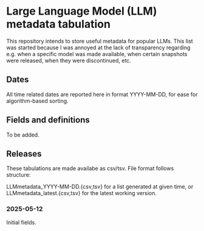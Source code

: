 # Large Language Model (LLM) metadata tabulation

This repository intends to store useful metadata for popular LLMs.
This list was started because I was annoyed at the lack of transparency regarding e.g. when a specific model was made available, when certain snapshots were released, when they were discontinued, etc.

## Dates

All time related dates are reported here in format YYYY-MM-DD, for ease for algorithm-based sorting.

## Fields and definitions

To be added.

## Releases

These tabulations are made availabe as csv/tsv. File format follows structure:

LLMmetadata_YYYY-MM-DD.{csv,tsv} for a list generated at given time,
or LLMmetadata_latest.{csv,tsv} for the latest working version.

### 2025-05-12

Initial fields.



